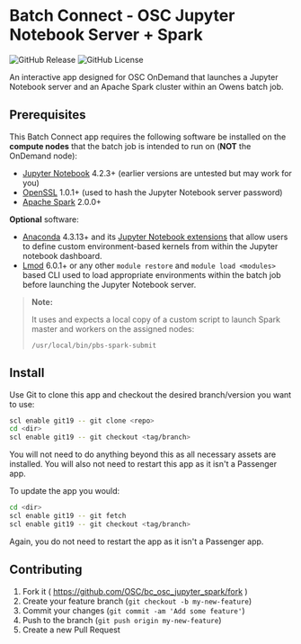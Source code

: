 # Batch Connect - OSC Jupyter Notebook Server + Spark

![GitHub Release](https://img.shields.io/github/release/osc/bc_osc_jupyter_spark.svg)
![GitHub License](https://img.shields.io/github/license/osc/bc_osc_jupyter_spark.svg)

An interactive app designed for OSC OnDemand that launches a Jupyter Notebook
server and an Apache Spark cluster within an Owens batch job.

## Prerequisites

This Batch Connect app requires the following software be installed on the
**compute nodes** that the batch job is intended to run on (**NOT** the
OnDemand node):

- [Jupyter Notebook](http://jupyter.readthedocs.io/en/latest/) 4.2.3+ (earlier
  versions are untested but may work for you)
- [OpenSSL](https://www.openssl.org/) 1.0.1+ (used to hash the Jupyter Notebook
  server password)
- [Apache Spark](https://spark.apache.org/) 2.0.0+

**Optional** software:

- [Anaconda](https://www.continuum.io/anaconda-overview) 4.3.13+ and its
  [Jupyter Notebook extensions](https://docs.continuum.io/anaconda/user-guide/tasks/use-jupyter-notebook-extensions)
  that allow users to define custom environment-based kernels from within the
  Jupyter notebook dashboard.
- [Lmod](https://www.tacc.utexas.edu/research-development/tacc-projects/lmod)
  6.0.1+ or any other `module restore` and `module load <modules>` based CLI
  used to load appropriate environments within the batch job before launching
  the Jupyter Notebook server.

> **Note:**
>
> It uses and expects a local copy of a custom script to launch Spark master
> and workers on the assigned nodes:
>
> ```
> /usr/local/bin/pbs-spark-submit
> ```

## Install

Use Git to clone this app and checkout the desired branch/version you want to
use:

```sh
scl enable git19 -- git clone <repo>
cd <dir>
scl enable git19 -- git checkout <tag/branch>
```

You will not need to do anything beyond this as all necessary assets are
installed. You will also not need to restart this app as it isn't a Passenger
app.

To update the app you would:

```sh
cd <dir>
scl enable git19 -- git fetch
scl enable git19 -- git checkout <tag/branch>
```

Again, you do not need to restart the app as it isn't a Passenger app.

## Contributing

1. Fork it ( https://github.com/OSC/bc_osc_jupyter_spark/fork )
2. Create your feature branch (`git checkout -b my-new-feature`)
3. Commit your changes (`git commit -am 'Add some feature'`)
4. Push to the branch (`git push origin my-new-feature`)
5. Create a new Pull Request
